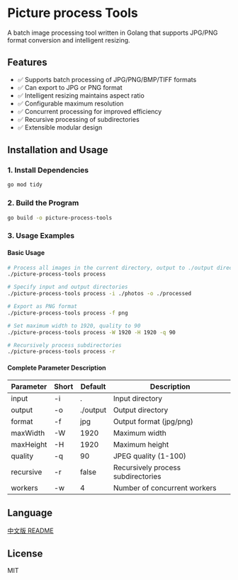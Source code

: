 # Picture process Tools

A batch image processing tool written in Golang that supports JPG/PNG format conversion and intelligent resizing.

## Features

- ✅ Supports batch processing of JPG/PNG/BMP/TIFF formats
- ✅ Can export to JPG or PNG format
- ✅ Intelligent resizing maintains aspect ratio
- ✅ Configurable maximum resolution
- ✅ Concurrent processing for improved efficiency
- ✅ Recursive processing of subdirectories
- ✅ Extensible modular design

## Installation and Usage

### 1. Install Dependencies
```bash
go mod tidy
```

### 2. Build the Program
```bash
go build -o picture-process-tools
```

### 3. Usage Examples

#### Basic Usage
```bash
# Process all images in the current directory, output to ./output directory
./picture-process-tools process

# Specify input and output directories
./picture-process-tools process -i ./photos -o ./processed

# Export as PNG format
./picture-process-tools process -f png

# Set maximum width to 1920, quality to 90
./picture-process-tools process -W 1920 -H 1920 -q 90

# Recursively process subdirectories
./picture-process-tools process -r
```

#### Complete Parameter Description

| Parameter | Short | Default | Description |
|-----------|-------|---------|-------------|
| input     | -i    | .       | Input directory |
| output    | -o    | ./output| Output directory |
| format    | -f    | jpg     | Output format (jpg/png) |
| maxWidth  | -W    | 1920    | Maximum width |
| maxHeight | -H    | 1920    | Maximum height |
| quality   | -q    | 90      | JPEG quality (1-100) |
| recursive | -r    | false   | Recursively process subdirectories |
| workers   | -w    | 4       | Number of concurrent workers |

## Language

[中文版 README](README_zh.md)

## License

MIT
